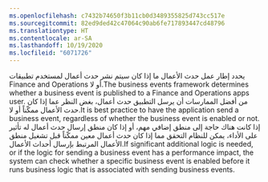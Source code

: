 ```yaml
---
ms.openlocfilehash: c7432b74650f3b11cb0d3489355825d743cc517e
ms.sourcegitcommit: 82ed9ded42c47064c90ab6fe717893447cd48796
ms.translationtype: HT
ms.contentlocale: ar-SA
ms.lasthandoff: 10/19/2020
ms.locfileid: "6071726"
---
```

<span data-ttu-id="42ae4-101">يحدد إطار عمل حدث الأعمال ما إذا كان سيتم نشر حدث أعمال لمستخدم تطبيقات Finance and Operations أو لا.</span><span class="sxs-lookup"><span data-stu-id="42ae4-101">The business events framework determines whether a business event is published to a Finance and Operations apps user.</span></span> <span data-ttu-id="42ae4-102">من أفضل الممارسات أن يرسل التطبيق حدث أعمال، بغض النظر عما إذا كان حدث الأعمال ممكّناً أو لا.</span><span class="sxs-lookup"><span data-stu-id="42ae4-102">It is best practice to have the application send a business event, regardless of whether the business event is enabled or not.</span></span> <span data-ttu-id="42ae4-103">إذا كانت هناك حاجة إلى منطق إضافي مهم، أو إذا كان منطق إرسال حدث أعمال له تأثير على الأداء، يمكن للنظام التحقق مما إذا كان حدث أعمال معين ممكّناً قبل تشغيل منطق الأعمال المرتبط بإرسال أحداث الأعمال.</span><span class="sxs-lookup"><span data-stu-id="42ae4-103">If significant additional logic is needed, or if the logic for sending a business event has a performance impact, the system can check whether a specific business event is enabled before it runs business logic that is associated with sending business events.</span></span>

